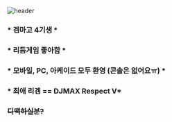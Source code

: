 ![header](https://capsule-render.vercel.app/api?type=Waving&color=ff3300&height=200&section=header&text=tkfkadlsi&fontSize=80&animation=fadeIn&fontColor=FFFFFF)

### * 겜마고 4기생 *
### * 리듬게임 좋아함 *
### * 모바일, PC, 아케이드 모두 환영 (콘솔은 없어요ㅠ) *
### * 최애 리겜 == DJMAX Respect V*
### ~~디맥하실분?~~

